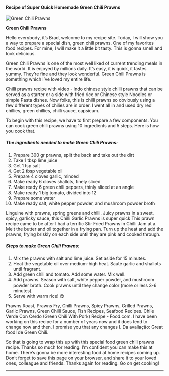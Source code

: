             

#### Recipe of Super Quick Homemade Green Chili Prawns

![Green Chili Prawns](https://img-global.cpcdn.com/recipes/df93511925f1a555/751x532cq70/green-chili-prawns-recipe-main-photo.jpg)

**Green Chili Prawns**

Hello everybody, it’s Brad, welcome to my recipe site. Today, I will show you a way to prepare a special dish, green chili prawns. One of my favorites food recipes. For mine, I will make it a little bit tasty. This is gonna smell and look delicious.

Green Chili Prawns is one of the most well liked of current trending meals in the world. It is enjoyed by millions daily. It’s easy, it is quick, it tastes yummy. They’re fine and they look wonderful. Green Chili Prawns is something which I’ve loved my entire life.

Chilli prawns recipe with video - Indo chinese style chilli prawns that can be served as a starter or a side with fried rice or Chinese style Noodles or simple Pasta dishes. Now folks, this is chilli prawns so obviously using a few different types of chilies are in order. I went all in and used dry red chillies, green chillies, chilli sauce, capsicum.

To begin with this recipe, we have to first prepare a few components. You can cook green chili prawns using 10 ingredients and 5 steps. Here is how you cook that.

##### The ingredients needed to make Green Chili Prawns:

1.  Prepare 300 gr prawns, split the back and take out the dirt
2.  Take 1 tbsp lime juice
3.  Get 1 tsp salt
4.  Get 2 tbsp vegetable oil
5.  Prepare 4 cloves garlic, minced
6.  Make ready 6 cloves shallots, finely sliced
7.  Make ready 6 green chili peppers, thinly sliced at an angle
8.  Make ready 1 big tomato, divided into 12
9.  Prepare some water
10.  Make ready salt, white pepper powder, and mushroom powder broth

Linguine with prawns, spring greens and chilli. Juicy prawns in a sweet, spicy, garlicky sauce, this Chilli Garlic Prawns is super quick This prawn recipe came to be after I had a terrific Stir Fried Prawns in Chilli Jam at a. Melt the butter and oil together in a frying pan. Turn up the heat and add the prawns, frying briskly on each side until they are pink and cooked through.

##### Steps to make Green Chili Prawns:

1.  Mix the prawns with salt and lime juice. Set aside for 15 minutes.
2.  Heat the vegetable oil over medium-high heat. Sauté garlic and shallots until fragrant.
3.  Add green chili and tomato. Add some water. Mix well.
4.  Add prawns. Season with salt, white pepper powder, and mushroom powder broth. Cook prawns until they change color (more or less 3-6 minutes).
5.  Serve with warm rice! 😋

Prawns Roast, Prawns Fry, Chilli Prawns, Spicy Prawns, Grilled Prawns, Garlic Prawns, Green Chilli Sauce, Fish Recipes, Seafood Recipes. Chile Verde Con Cerdo (Green Chili With Pork) Recipe - Food.com. I have been working on this recipe for a number of years now and it does tend to change now and then. I promise you that any changes I. Da avaliação: Great food! de Green Chili.

So that is going to wrap this up with this special food green chili prawns recipe. Thanks so much for reading. I’m confident you can make this at home. There’s gonna be more interesting food at home recipes coming up. Don’t forget to save this page on your browser, and share it to your loved ones, colleague and friends. Thanks again for reading. Go on get cooking!

* * *